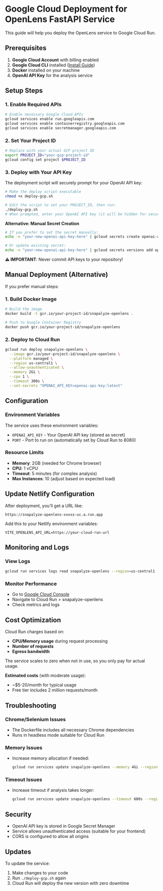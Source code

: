 # Google Cloud Deployment for OpenLens FastAPI Service

This guide will help you deploy the OpenLens service to Google Cloud Run.

## Prerequisites

1. **Google Cloud Account** with billing enabled
2. **Google Cloud CLI** installed ([Install Guide](https://cloud.google.com/sdk/docs/install))
3. **Docker** installed on your machine
4. **OpenAI API Key** for the analysis service

## Setup Steps

### 1. Enable Required APIs

```bash
# Enable necessary Google Cloud APIs
gcloud services enable run.googleapis.com
gcloud services enable containerregistry.googleapis.com
gcloud services enable secretmanager.googleapis.com
```

### 2. Set Your Project ID

```bash
# Replace with your actual GCP project ID
export PROJECT_ID="your-gcp-project-id"
gcloud config set project $PROJECT_ID
```

### 3. Deploy with Your API Key

The deployment script will securely prompt for your OpenAI API key:

```bash
# Make the deploy script executable
chmod +x deploy-gcp.sh

# Edit the script to set your PROJECT_ID, then run:
./deploy-gcp.sh
# When prompted, enter your OpenAI API key (it will be hidden for security)
```

**Alternative: Manual Secret Creation**
```bash
# If you prefer to set the secret manually:
echo -n "your-new-openai-api-key-here" | gcloud secrets create openai-api-key --data-file=-

# Or update existing secret:
echo -n "your-new-openai-api-key-here" | gcloud secrets versions add openai-api-key --data-file=-
```

**⚠️ IMPORTANT**: Never commit API keys to your repository!

## Manual Deployment (Alternative)

If you prefer manual steps:

### 1. Build Docker Image

```bash
# Build the image
docker build -t gcr.io/your-project-id/snapalyze-openlens .

# Push to Google Container Registry
docker push gcr.io/your-project-id/snapalyze-openlens
```

### 2. Deploy to Cloud Run

```bash
gcloud run deploy snapalyze-openlens \
  --image gcr.io/your-project-id/snapalyze-openlens \
  --platform managed \
  --region us-central1 \
  --allow-unauthenticated \
  --memory 2Gi \
  --cpu 1 \
  --timeout 300s \
  --set-secrets "OPENAI_API_KEY=openai-api-key:latest"
```

## Configuration

### Environment Variables

The service uses these environment variables:
- `OPENAI_API_KEY` - Your OpenAI API key (stored as secret)
- `PORT` - Port to run on (automatically set by Cloud Run to 8080)

### Resource Limits

- **Memory**: 2GB (needed for Chrome browser)
- **CPU**: 1 vCPU
- **Timeout**: 5 minutes (for complex analysis)
- **Max Instances**: 10 (adjust based on expected load)

## Update Netlify Configuration

After deployment, you'll get a URL like:
```
https://snapalyze-openlens-xxxxx-uc.a.run.app
```

Add this to your Netlify environment variables:
```
VITE_OPENLENS_API_URL=https://your-cloud-run-url
```

## Monitoring and Logs

### View Logs
```bash
gcloud run services logs read snapalyze-openlens --region=us-central1
```

### Monitor Performance
- Go to [Google Cloud Console](https://console.cloud.google.com)
- Navigate to Cloud Run > snapalyze-openlens
- Check metrics and logs

## Cost Optimization

Cloud Run charges based on:
- **CPU/Memory usage** during request processing
- **Number of requests**
- **Egress bandwidth**

The service scales to zero when not in use, so you only pay for actual usage.

**Estimated costs** (with moderate usage):
- ~$5-20/month for typical usage
- Free tier includes 2 million requests/month

## Troubleshooting

### Chrome/Selenium Issues
- The Dockerfile includes all necessary Chrome dependencies
- Runs in headless mode suitable for Cloud Run

### Memory Issues
- Increase memory allocation if needed:
  ```bash
  gcloud run services update snapalyze-openlens --memory 4Gi --region us-central1
  ```

### Timeout Issues
- Increase timeout if analysis takes longer:
  ```bash
  gcloud run services update snapalyze-openlens --timeout 600s --region us-central1
  ```

## Security

- OpenAI API key is stored in Google Secret Manager
- Service allows unauthenticated access (suitable for your frontend)
- CORS is configured to allow all origins

## Updates

To update the service:
1. Make changes to your code
2. Run `./deploy-gcp.sh` again
3. Cloud Run will deploy the new version with zero downtime
